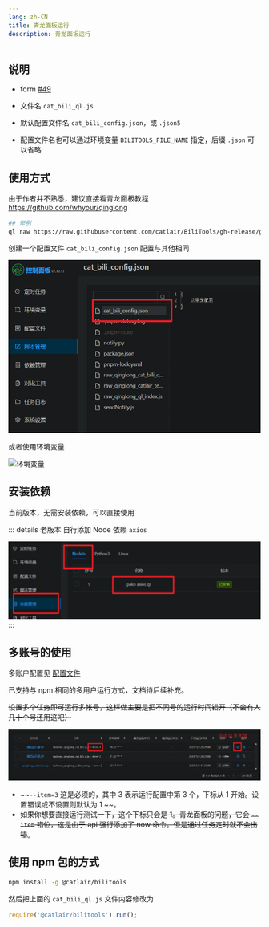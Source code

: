 ```yaml
---
lang: zh-CN
title: 青龙面板运行
description: 青龙面板运行
---
```


## 说明 <TestedVersion type="ql" />

- form [#49](https://github.com/catlair/BiliTools/issues/49)

- 文件名 `cat_bili_ql.js`
- 默认配置文件名 `cat_bili_config.json`，或 `.json5`
- 配置文件名也可以通过环境变量 `BILITOOLS_FILE_NAME` 指定，后缀 `.json` 可以省略

## 使用方式

由于作者并不熟悉，建议直接看青龙面板教程 <https://github.com/whyour/qinglong>

```bash
## 举例
ql raw https://raw.githubusercontent.com/catlair/BiliTools/gh-release/gh-release/cat_bili_ql.js
```

创建一个配置文件
`cat_bili_config.json` 配置与其他相同

![ql_config](/images/ql_config.png)

或者使用环境变量

![环境变量](https://user-images.githubusercontent.com/81743795/148545529-73c95e3d-219f-4bf9-b266-7ad03bd9e9be.png)

## 安装依赖

当前版本，无需安装依赖，可以直接使用

::: details 老版本
自行添加 Node 依赖 `axios`

![Node 依赖](/images/ql_deps.png)
:::

## 多账号的使用

多账户配置见 [配置文件](/config/README.md)

已支持与 npm 相同的多用户运行方式，文档待后续补充。

~~设置多个任务即可运行多帐号，这样做主要是把不同号的运行时间错开（不会有人几十个号还用这吧）~~

![ql_item](/images/ql_item.png)

- ~~`--item=3` 这是必须的，其中 3 表示运行配置中第 3 个，下标从 1 开始。设置错误或不设置则默认为 1 ~~。
- ~~如果你想要直接运行测试一下，这个下标只会是 1。青龙面板的问题，它会 `--item` 错位，这是由于 api 强行添加了 now 命令。但是通过任务定时就不会出错~~。

## 使用 npm 包的方式

```bash
npm install -g @catlair/bilitools
```

然后把上面的 `cat_bili_ql.js` 文件内容修改为

```javascript
require('@catlair/bilitools').run();
```
